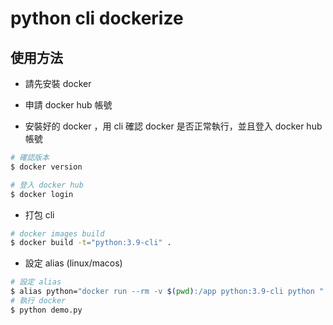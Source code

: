 # python cli dockerize

## 使用方法

- 請先安裝 docker

- 申請 docker hub 帳號

- 安裝好的 docker ，用 cli 確認 docker 是否正常執行，並且登入 docker hub 帳號

```bash
# 確認版本
$ docker version

# 登入 docker hub
$ docker login
```

- 打包 cli

```bash
# docker images build
$ docker build -t="python:3.9-cli" .
```

- 設定 alias (linux/macos)

```bash
# 設定 alias
$ alias python="docker run --rm -v $(pwd):/app python:3.9-cli python "
# 執行 docker
$ python demo.py
```
